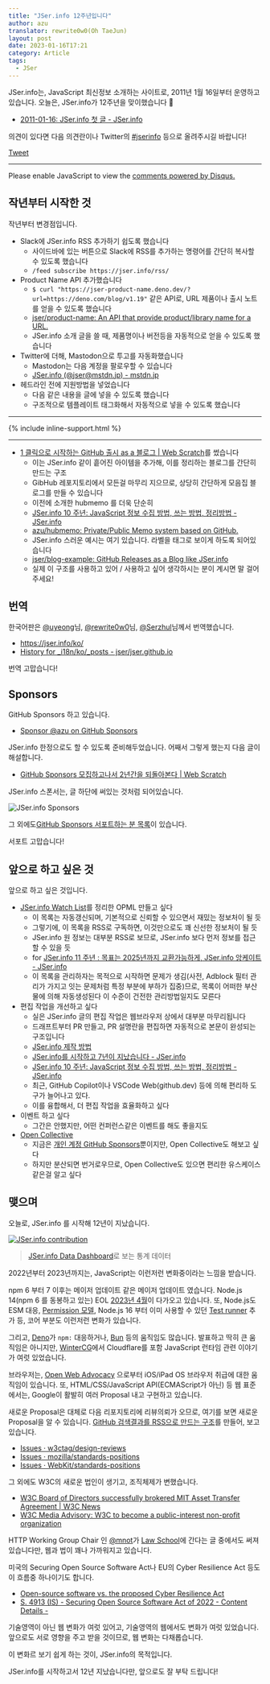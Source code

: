 ```yaml
---
title: "JSer.info 12주년입니다"
author: azu
translator: rewrite0w0(Oh TaeJun)
layout: post
date: 2023-01-16T17:21
category: Article
tags:
  - JSer
---
```


JSer.info는, JavaScript 최신정보 소개하는 사이트로, 2011년 1월 16일부터 운영하고 있습니다.
오늘은, JSer.info가 12주년을 맞이했습니다 🎉

- [2011-01-16: JSer.info 첫 글 - JSer.info](https://jser.info/post/2774561807)

의견이 있다면 다음 의견란이나 Twitter의 [#jserinfo](https://twitter.com/search?q=%23jserinfo&src=typed_query&f=live) 등으로 올려주시길 바랍니다!

<a class="twitter-share-button" href="https://twitter.com/intent/tweet?text=%23jserinfo" data-size="large">Tweet</a>

---

<div id="disqus_thread"></div>
<script>
    (function() { // DON'T EDIT BELOW THIS LINE
      var d = document, s = d.createElement('script');
      s.src = 'https://jser-info-12th.disqus.com/embed.js';
      s.setAttribute('data-timestamp', +new Date());
      (d.head || d.body).appendChild(s);
    })();
</script>
<noscript>Please enable JavaScript to view the <a href="https://disqus.com/?ref_noscript">comments powered by Disqus.</a></noscript>

## 작년부터 시작한 것

작년부터 변경점입니다.

- Slack에 JSer.info RSS 추가하기 쉽도록 했습니다
  - 사이드바에 있는 버튼으로 Slack에 RSS를 추가하는 명령어를 간단히 복사할 수 있도록 했습니다
  - `/feed subscribe https://jser.info/rss/`
- Product Name API 추가했습니다
  - `$ curl "https://jser-product-name.deno.dev/?url=https://deno.com/blog/v1.19"` 같은 API로, URL 제품이나 출시 노트를 얻을 수 있도록 했습니다
  - [jser/product-name: An API that provide product/library name for a URL.](https://github.com/jser/product-name)
  - JSer.info 소개 글을 쓸 때, 제품명이나 버전등을 자동적으로 얻을 수 있도록 했습니다
- Twitter에 더해, Mastodon으로 투고를 자동화했습니다
  - Mastodon는 다음 계정을 팔로우할 수 있습니다
  - [JSer.info (@jser@mstdn.jp) - mstdn.jp](https://mstdn.jp/@jser)
- 헤드라인 전에 지원방법을 넣었습니다
  - 다음 같은 내용을 글에 넣을 수 있도록 했습니다
  - 구조적으로 템플레이트 태그화해서 자동적으로 넣을 수 있도록 했습니다

---

{% include inline-support.html %}

---

- [1 클릭으로 시작하는 GitHub 출시 as a 블로그 | Web Scratch](https://efcl.info/2022/11/06/github-releases-as-a-blog/)를 썼습니다
  - 이는 JSer.info 같이 흩어진 아이템을 추가해, 이를 정리하는 블로그를 간단히 만드는 구조
  - GibHub 레포지토리에서 모든걸 마무리 지으므로, 상당히 간단하게 모음집 블로그를 만들 수 있습니다
  - 이전에 소개한 hubmemo 를 더욱 단순히
  - [JSer.info 10 주년: JavaScript 정보 수집 방법, 쓰는 방법, 정리방법 - JSer.info](https://jser.info/2021/01/16/jser-10th/)
  - [azu/hubmemo: Private/Public Memo system based on GitHub.](https://github.com/azu/hubmemo)
  - JSer.info 스러운 예시는 여기 있습니다. 라벨을 태그로 보이게 하도록 되어있습니다
  - [jser/blog-example: GitHub Releases as a Blog like JSer.info](https://github.com/jser/blog-example)
  - 실제 이 구조를 사용하고 있어 / 사용하고 싶어 생각하시는 분이 계시면 말 걸어주세요!

## 번역

한국어판은 [@uyeong](https://github.com/uyeong)님, [@rewrite0w0](https://github.com/rewrite0w0)님, [@Serzhul](https://github.com/Serzhul)님께서 번역했습니다.

- <https://jser.info/ko/>
- [History for \_i18n/ko/\_posts - jser/jser.github.io](https://github.com/jser/jser.github.io/commits/develop/_i18n/ko/_posts)

번역 고맙습니다!

## Sponsors

GitHub Sponsors 하고 있습니다.

- [Sponsor @azu on GitHub Sponsors](https://github.com/sponsors/azu)

JSer.info 한정으로도 할 수 있도록 준비해두었습니다. 어째서 그렇게 했는지 다음 글이 해설합니다.

- [GitHub Sponsors 모집하고나서 2년간을 되돌아본다 | Web Scratch](https://efcl.info/2021/10/01/github-sponsors/)

JSer.info 스폰서는, 글 하단에 써있는 것처럼 되어있습니다.

![JSer.info Sponsors](https://jser.info/uploads/media/2023/01/20230116-172634.png)

그 외에도[GitHub Sponsors 서포트하는 분 목록](https://github.com/sponsors/azu#sponsors-section-list)이 있습니다.

서포트 고맙습니다!

## 앞으로 하고 싶은 것

앞으로 하고 싶은 것입니다.

- [JSer.info Watch List](https://jser.info/watch-list/)를 정리한 OPML 만들고 싶다
  - 이 목록는 자동갱신되며, 기본적으로 신뢰할 수 있으면서 재밌는 정보처이 될 듯
  - 그렇기에, 이 목록을 RSS로 구독하면, 이것만으로도 꽤 신선한 정보처이 될 듯
  - JSer.info 원 정보는 대부분 RSS로 보므로, JSer.info 보다 먼저 정보를 접근할 수 있을 듯
  - for [JSer.info 11 주년 : 목표는 2025년까지 교환가능하게, JSer.info 앙케이트 - JSer.info](https://jser.info/2022/01/16/11-years/)
  - 이 목록을 관리하자는 목적으로 시작하면 문제가 생김(사전, Adblock 필터 관리가 가지고 잇는 문제처럼 특정 부분에 부하가 집중)므로, 목록이 어떠한 부산물에 의해 자동생성된다 이 수준이 건전한 관리방법일지도 모른다
- 편집 작업을 개선하고 싶다
  - 실은 JSer.info 글의 편집 작업은 웹브라우저 상에서 대부분 마무리됩니다
  - 드래프트부터 PR 만들고, PR 설명란을 편집하면 자동적으로 본문이 완성되는 구조입니다
  - [JSer.info 제작 방법](https://azu.github.io/slide/2017/jser_info/how_to_make_jser_info.html)
  - [JSer.info를 시작하고 7년이 지났습니다 - JSer.info](https://jser.info/2018/01/15/jser-info-7years/)
  - [JSer.info 10 주년: JavaScript 정보 수집 방법, 쓰는 방법, 정리방법 - JSer.info](https://jser.info/2021/01/16/jser-10th/)
  - 최근, GitHub Copilot이나 VSCode Web(github.dev) 등에 의해 편리하 도구가 늘어나고 있다.
  - 이를 융합해서, 더 편집 작업을 효율화하고 싶다
- 이벤트 하고 싶다
  - 그간은 안했지만, 어떤 컨퍼런스같은 이벤트를 해도 좋을지도
- [Open Collective](https://opencollective.com/)
  - 지금은 [개인 계정 GitHub Sponsors](https://github.com/sponsors/azu)뿐이지만, Open Collective도 해보고 싶다
  - 하지만 분산되면 번거로우므로, Open Collective도 있으면 편리한 유스케이스 같은걸 알고 싶다

## 맺으며

오늘로, JSer.info 를 시작해 12년이 지났습니다.

[![JSer.info contribution](https://jser.info/uploads/media/2023/01/20230116-172518.png)](https://jser.info/data-dashboard/)

> [JSer.info Data Dashboard](https://jser.info/data-dashboard/)로 보는 통계 데이터

2022년부터 2023년까지는, JavaScript는 이런저런 변화중이라는 느낌을 받습니다.

npm 6 부터 7 이후는 메이저 업데이트 같은 메이저 업데이트 였습니다.
Node.js 14(npm 6 를 동봉하고 있는) EOL [2023년 4월](https://github.com/nodejs/release#release-schedule)이 다가오고 있습니다.
또, Node.js도 ESM 대응, [Permission 모델](https://yosuke-furukawa.hatenablog.com/entry/2023/01/12/160406), Node.js 16 부터 이미 사용할 수 있던 [Test runner](https://nodejs.org/api/test.html) 추가 등, 코어 부분도 이런저런 변화가 있습니다.

그리고, [Deno](https://deno.land/)가 `npm:` 대응하거나, [Bun](https://bun.sh/) 등의 움직임도 많습니다.
발표하고 딱히 큰 움직임은 아니지만, [WinterCG](https://wintercg.org/)에서 Cloudflare를 포함 JavaScript 런타임 관련 이야기가 여럿 있었습니다.

브라우저는, [Open Web Advocacy](https://open-web-advocacy.org/) 으로부터 iOS/iPad OS 브라우저 취급에 대한 움직임이 있습니다.
또, HTML/CSS/JavaScript API(ECMAScript가 아닌) 등 웹 표준에서는, Google이 활발히 여러 Proposal 내고 구현하고 있습니다.

새로운 Proposal은 대체로 다음 리포지토리에 리뷰의뢰가 오므로, 여기를 보면 새로운 Proposal을 알 수 있습니다.
[GitHub 검색결과를 RSS으로 만드는 구조](https://github.com/azu/github-search-rss)를 만들어, 보고있습니다.

- [Issues · w3ctag/design-reviews](https://github.com/w3ctag/design-reviews/issues)
- [Issues · mozilla/standards-positions](https://github.com/mozilla/standards-positions/issues)
- [Issues · WebKit/standards-positions](https://github.com/WebKit/standards-positions/issues)

그 외에도 W3C의 새로운 법인이 생기고, 조직체제가 변했습니다.

- [W3C Board of Directors successfully brokered MIT Asset Transfer Agreement | W3C News](https://www.w3.org/blog/news/archives/9801)
- [W3C Media Advisory: W3C to become a public-interest non-profit organization](https://www.w3.org/2022/06/pressrelease-w3c-le.html.en)

HTTP Working Group Chair 인 [@mnot](https://github.com/mnot/)가 [Law School](https://www.mnot.net/blog/2023/01/05/law-school)에 간다는 글 중에서도 써져있습니다만, 웹과 법이 꽤나 가까워지고 있습니다.

미국의 Securing Open Source Software Act나 EU의 Cyber Resilience Act 등도 이 흐름중 하나이기도 합니다.

- [Open-source software vs. the proposed Cyber Resilience Act](https://blog.nlnetlabs.nl/open-source-software-vs-the-cyber-resilience-act/)
- [S. 4913 (IS) - Securing Open Source Software Act of 2022 - Content Details -](https://www.govinfo.gov/app/details/BILLS-117s4913is/summary)

기술영역이 아닌 웹 변화가 여럿 있어고, 기술영역의 웹에서도 변화가 여럿 있었습니다.
앞으로도 서로 영향을 주고 받을 것이므로, 웹 변화는 다채롭습니다.

이 변화르 보기 쉽게 하는 것이, JSer.info의 목적입니다.

JSer.info를 시작하고서 12년 지났습니다만, 앞으로도 잘 부탁 드립니다!

